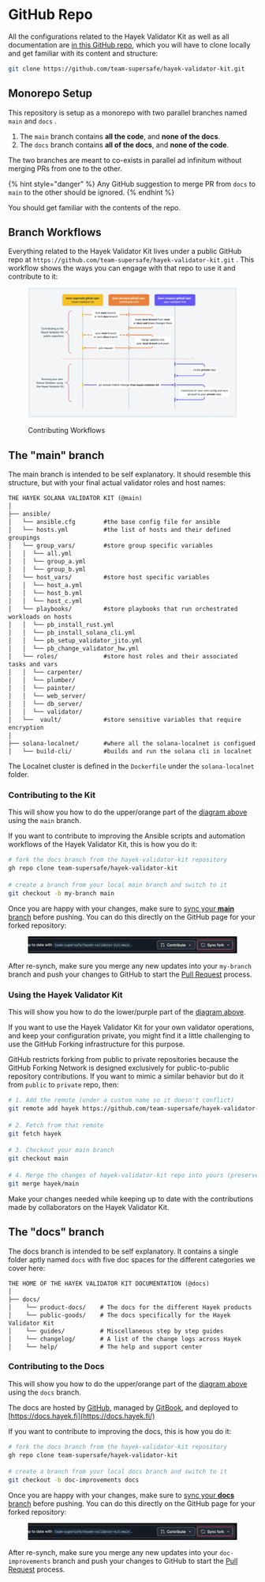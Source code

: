 # GitHub Repo

All the configurations related to the Hayek Validator Kit as well as all documentation are [in this GitHub repo](https://github.com/team-supersafe/hayek-validator-kit.git), which you will have to clone locally and get familiar with its content and structure:

```bash
git clone https://github.com/team-supersafe/hayek-validator-kit.git
```

## Monorepo Setup

This repository is setup as a monorepo with two parallel branches named `main` and `docs` .

1. The `main` branch contains **all the code**, and **none of the docs**.&#x20;
2. The `docs` branch contains **all of the docs**, and **none of the code**.

The two branches are meant to co-exists in parallel ad infinitum without merging PRs from one to the other.&#x20;

{% hint style="danger" %}
Any GitHub suggestion to merge PR from `docs`  to `main`  to the other should be ignored.
{% endhint %}

You should get familiar with the contents of the repo.&#x20;

## Branch Workflows

Everything related to the Hayek Validator Kit lives under a public GitHub repo at `https://github.com/team-supersafe/hayek-validator-kit.git` . This workflow shows the ways you can engage with that repo to use it and contribute to it:

<figure><img src="../.gitbook/assets/Hayek Validator Kit@2x (1).webp" alt=""><figcaption><p>Contributing Workflows</p></figcaption></figure>

## The "main" branch

The main branch is intended to be self explanatory. It should resemble this structure, but with your final actual validator roles and host names:

```
THE HAYEK SOLANA VALIDATOR KIT (@main)
│
├── ansible/
│   └── ansible.cfg        #the base config file for ansible
│   └── hosts.yml          #the list of hosts and their defined groupings
│   └── group_vars/        #store group specific variables
│   │  └── all.yml
│   │  └── group_a.yml
│   │  └── group_b.yml
│   └── host_vars/         #store host specific variables
│   │  └── host_a.yml
│   │  └── host_b.yml
│   │  └── host_c.yml
│   └── playbooks/         #store playbooks that run orchestrated workloads on hosts
│   │  └── pb_install_rust.yml     
│   │  └── pb_install_solana_cli.yml 
│   │  └── pb_setup_validator_jito.yml   
│   │  └── pb_change_validator_hw.yml      
│   └── roles/             #store host roles and their associated tasks and vars
│   │  └── carpenter/
│   │  └── plumber/
│   │  └── painter/
│   │  └── web_server/
│   │  └── db_server/
│   │  └── validator/
│   └──  vault/            #store sensitive variables that require encryption
│
├── solana-localnet/       #where all the solana-localnet is configued
│   └── build-cli/         #builds and run the solana cli in localnet 
```

The Localnet cluster is defined in the `Dockerfile` under the `solana-localnet` folder.

### Contributing to the Kit

This will show you how to do the upper/orange part of the [diagram above](github-repo.md#branch-workflows) using the `main` branch.

If you want to contribute to improving the Ansible scripts and automation workflows of the Hayek Validator Kit, this is how you do it:

```bash
# fork the docs branch from the hayek-validator-kit repository
gh repo clone team-supersafe/hayek-validator-kit

# create a branch from your local main branch and switch to it
git checkout -b my-branch main
```

Once you are happy with your changes, make sure to [sync your **main** branch](https://docs.github.com/en/pull-requests/collaborating-with-pull-requests/working-with-forks/syncing-a-fork) before pushing. You can do this directly on the GitHub page for your forked repository:

<figure><img src="../.gitbook/assets/sync-fork-github.webp" alt=""><figcaption></figcaption></figure>

After re-synch, make sure you merge any new updates into your `my-branch` branch and push your changes to GitHub to start the [Pull Request](https://docs.github.com/en/pull-requests/collaborating-with-pull-requests/proposing-changes-to-your-work-with-pull-requests/about-pull-requests) process.

### Using the Hayek Validator Kit

This will show you how to do the lower/purple part of the [diagram above](github-repo.md#branch-workflows).

If you want to use the Hayek Validator Kit for your own validator operations, and keep your configuration private, you might find it a little challenging to use the GitHub Forking infrastructure for this purpose.

GitHub restricts forking from public to private repositories because the GitHub Forking Network is designed exclusively for public-to-public repository contributions. If you want to mimic a similar behavior but do it from `public` to `private` repo, then:

```bash
# 1. Add the remote (under a custom name so it doesn't conflict)
git remote add hayek https://github.com/team-supersafe/hayek-validator-kit

# 2. Fetch from that remote
git fetch hayek

# 3. Checkout your main branch
git checkout main

# 4. Merge the changes of hayek-validator-kit repo into yours (preserves local changes/conflicts)
git merge hayek/main
```

Make your changes needed while keeping up to date with the contributions made by collaborators on the Hayek Validator Kit.

## The "docs" branch

The docs branch is intended to be self explanatory. It contains a single folder aptly named `docs` with five doc spaces for the different categories we cover here:

```
THE HOME OF THE HAYEK VALIDATOR KIT DOCUMENTATION (@docs)
│
├── docs/
│    └── product-docs/    # The docs for the different Hayek products
│    └── public-goods/    # The docs specifically for the Hayek Validator Kit
│    └── guides/          # Miscellaneous step by step guides
│    └── changelog/       # A list of the change logs across Hayek
│    └── help/            # The help and support center 

```

### Contributing to the Docs

This will show you how to do the upper/orange part of the [diagram above](github-repo.md#branch-workflows) using the `docs` branch.

The docs are hosted by [GitHub](https://github.com/), managed by [GitBook](https://gitbook.com), and deployed to [https://docs.hayek.fi](https://docs.hayek.fi/)

If you want to contribute to improving the docs, this is how you do it:

```bash
# fork the docs branch from the hayek-validator-kit repository
gh repo clone team-supersafe/hayek-validator-kit

# create a branch from your local docs branch and switch to it
git checkout -b doc-improvements docs
```

Once you are happy with your changes, make sure to [sync your **docs** branch](https://docs.github.com/en/pull-requests/collaborating-with-pull-requests/working-with-forks/syncing-a-fork) before pushing. You can do this directly on the GitHub page for your forked repository:

<figure><img src="../.gitbook/assets/sync-fork-github.webp" alt=""><figcaption></figcaption></figure>

After re-synch, make sure you merge any new updates into your `doc-improvements` branch and push your changes to GitHub to start the [Pull Request](https://docs.github.com/en/pull-requests/collaborating-with-pull-requests/proposing-changes-to-your-work-with-pull-requests/about-pull-requests) process.
